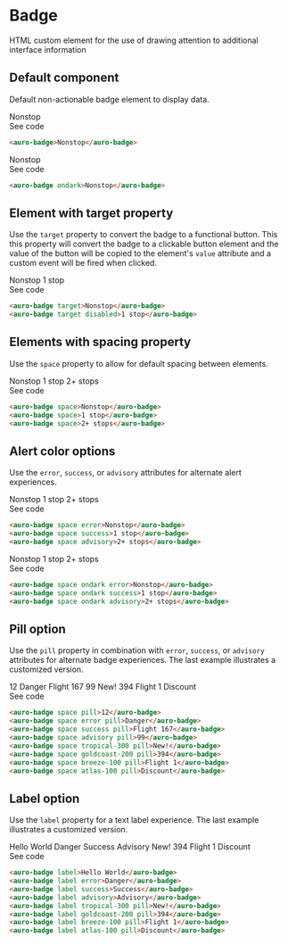 # Badge

HTML custom element for the use of drawing attention to additional interface information

## Default component

Default non-actionable badge element to display data.

<div class="exampleWrapper">
  <auro-badge>Nonstop</auro-badge>
</div>

<auro-accordion lowProfile justifyRight>
  <span slot="trigger">See code</span>

  ```html
  <auro-badge>Nonstop</auro-badge>
  ```

</auro-accordion>

<div class="exampleWrapper--ondark">
  <auro-badge ondark>Nonstop</auro-badge>
</div>

<auro-accordion lowProfile justifyRight>
  <span slot="trigger">See code</span>

  ```html
  <auro-badge ondark>Nonstop</auro-badge>
  ```

</auro-accordion>

## Element with target property

Use the `target` property to convert the badge to a functional button. This this property will convert the badge to a clickable button element and the value of the button will be copied to the element's `value` attribute and a custom event will be fired when clicked.

<div class="exampleWrapper">
  <auro-badge target>Nonstop</auro-badge>
  <auro-badge target disabled>1 stop</auro-badge>
</div>

<auro-accordion lowProfile justifyRight>
  <span slot="trigger">See code</span>

  ```html
  <auro-badge target>Nonstop</auro-badge>
  <auro-badge target disabled>1 stop</auro-badge>
  ```

</auro-accordion>

## Elements with spacing property

Use the `space` property to allow for default spacing between elements.

<div class="exampleWrapper">
  <auro-badge space>Nonstop</auro-badge>
  <auro-badge space>1 stop</auro-badge>
  <auro-badge space>2+ stops</auro-badge>
</div>

<auro-accordion lowProfile justifyRight>
  <span slot="trigger">See code</span>

  ```html
  <auro-badge space>Nonstop</auro-badge>
  <auro-badge space>1 stop</auro-badge>
  <auro-badge space>2+ stops</auro-badge>
  ```

</auro-accordion>

## Alert color options

Use the `error`, `success`, or `advisory` attributes for alternate alert experiences.

<div class="exampleWrapper">
  <auro-badge space error>Nonstop</auro-badge>
  <auro-badge space success>1 stop</auro-badge>
  <auro-badge space advisory>2+ stops</auro-badge>
</div>

<auro-accordion lowProfile justifyRight>
  <span slot="trigger">See code</span>

  ```html
  <auro-badge space error>Nonstop</auro-badge>
  <auro-badge space success>1 stop</auro-badge>
  <auro-badge space advisory>2+ stops</auro-badge>
  ```

</auro-accordion>

<div class="exampleWrapper--ondark">
  <auro-badge space ondark error>Nonstop</auro-badge>
  <auro-badge space ondark success>1 stop</auro-badge>
  <auro-badge space ondark advisory>2+ stops</auro-badge>
</div>

<auro-accordion lowProfile justifyRight>
  <span slot="trigger">See code</span>

  ```html
  <auro-badge space ondark error>Nonstop</auro-badge>
  <auro-badge space ondark success>1 stop</auro-badge>
  <auro-badge space ondark advisory>2+ stops</auro-badge>
  ```

</auro-accordion>

## Pill option

Use the `pill` property in combination with `error`, `success`, or `advisory` attributes for alternate badge experiences. The last example illustrates a customized version.

<div class="exampleWrapper">
  <auro-badge space pill>12</auro-badge>
  <auro-badge space error pill>Danger</auro-badge>
  <auro-badge space success pill>Flight 167</auro-badge>
  <auro-badge space advisory pill>99</auro-badge>
  <auro-badge space tropical-300 pill>New!</auro-badge>
  <auro-badge space goldcoast-200 pill>394</auro-badge>
  <auro-badge space breeze-100 pill>Flight 1</auro-badge>
  <auro-badge space atlas-100 pill>Discount</auro-badge>
</div>

<auro-accordion lowProfile justifyRight>
  <span slot="trigger">See code</span>

  ```html
  <auro-badge space pill>12</auro-badge>
  <auro-badge space error pill>Danger</auro-badge>
  <auro-badge space success pill>Flight 167</auro-badge>
  <auro-badge space advisory pill>99</auro-badge>
  <auro-badge space tropical-300 pill>New!</auro-badge>
  <auro-badge space goldcoast-200 pill>394</auro-badge>
  <auro-badge space breeze-100 pill>Flight 1</auro-badge>
  <auro-badge space atlas-100 pill>Discount</auro-badge>
  ```

</auro-accordion>

## Label option

Use the `label` property for a text label experience. The last example illustrates a customized version.

<div class="exampleWrapper">
  <auro-badge label>Hello World</auro-badge>
  <auro-badge label error>Danger</auro-badge>
  <auro-badge label success>Success</auro-badge>
  <auro-badge label advisory>Advisory</auro-badge>
  <auro-badge label tropical-300 pill>New!</auro-badge>
  <auro-badge label goldcoast-200 pill>394</auro-badge>
  <auro-badge label breeze-100 pill>Flight 1</auro-badge>
  <auro-badge label atlas-100 pill>Discount</auro-badge>
</div>

<auro-accordion lowProfile justifyRight>
  <span slot="trigger">See code</span>

  ```html
  <auro-badge label>Hello World</auro-badge>
  <auro-badge label error>Danger</auro-badge>
  <auro-badge label success>Success</auro-badge>
  <auro-badge label advisory>Advisory</auro-badge>
  <auro-badge label tropical-300 pill>New!</auro-badge>
  <auro-badge label goldcoast-200 pill>394</auro-badge>
  <auro-badge label breeze-100 pill>Flight 1</auro-badge>
  <auro-badge label atlas-100 pill>Discount</auro-badge>
  ```

</auro-accordion>
